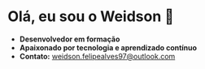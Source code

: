 # Olá, eu sou o Weidson 👋

- **Desenvolvedor em formação**
- **Apaixonado por tecnologia e aprendizado contínuo**
- **Contato:** [weidson.felipealves97@outlook.com](mailto:weidson.felipealves97@outlook.com)
